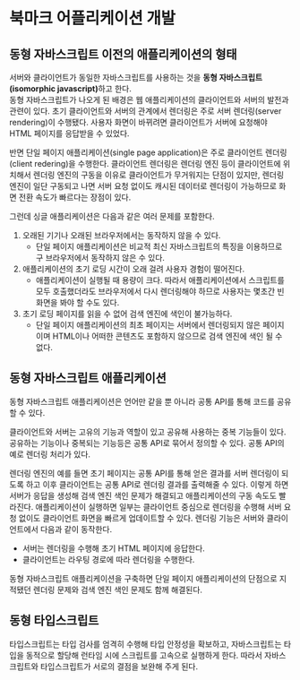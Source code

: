 # 북마크 어플리케이션 개발
## 동형 자바스크립트 이전의 애플리케이션의 형태

서버와 클라이언트가 동일한 자바스크립트를 사용하는 것을 <b>동형 자바스크립트(isomorphic javascript)</b>하고 한다.   
동형 자바스크립트가 나오게 된 배경은 웹 애플리케이션의 클라이언트와 서버의 발전과 관련이 있다. 초기 클라이언트와 서버의 관계에서 렌더링은 주로 서버 렌더링(server rendering)이 수행됐다. 사용자 화면이 바뀌려면 클라이언트가 서버에 요청해야 HTML 페이지를 응답받을 수 있었다.   

반면 단일 페이지 애플리케이션(single page application)은 주로 클라이언트 렌더링(client redering)을 수행한다. 클라이언트 렌더링은 렌더링 엔진 등이 클라이언트에 위치해서 렌더링 엔진의 구동을 이유로 클라이언트가 무거워지는 단점이 있지만, 렌더링 엔진이 일단 구동되고 나면 서버 요청 없이도 캐시된 데이터로 렌더링이 가능하므로 화면 전환 속도가 빠르다는 장점이 있다.   

그런데 싱글 애플리케이션은 다음과 같은 여러 문제를 포함한다.
1. 오래된 기기나 오래된 브라우저에서는 동작하지 않을 수 있다.
    -  단일 페이지 애플리케이션은 비교적 최신 자바스크립트의 특징을 이용하므로 구 브라우저에서 동작하지 않은 수 있다.
2. 애플리케이션의 초기 로딩 시간이 오래 걸려 사용자 경험이 떨어진다.
    - 애플리케이션이 실행될 때 용량이 크다. 따라서 애플리케이션에서 스크립트를 모두 호출했더라도 브라우저에서 다시 렌더링해야 하므로 사용자는 몇초간 빈 화면을 봐야 할 수도 있다.
3. 초기 로딩 페이지를 읽을 수 없어 검색 엔진에 색인이 불가능하다.
    - 단일 페이지 애플리케이션의 최초 페이지는 서버에서 렌더링되지 않은 페이지이며 HTML이나 어떠한 콘텐츠도 포함하지 않으므로 검색 엔진에 색인 될 수 없다.

## 동형 자바스크립트 애플리케이션
 동형 자바스크립트 애플리케이션은 언어만 같을 뿐 아니라 공통 API를 통해 코드를 공유할 수 있다.   
 
 클라이언트와 서버는 고유의 기능과 역할이 있고 공유해 사용하는 중복 기능들이 있다. 공유하는 기능이나 중복되는 기능등은 공통 API로 묶어서 정의할 수 있다. 공통 API의 예로 렌더링 처리가 있다.   
 
 렌더링 엔진의 예를 들면 초기 페이지는 공통 API를 통해 얻은 결과를 서버 렌더링이 되도록 하고 이후 클라이언트는 공통 API로 렌더링 결과를 출력해줄 수 있다. 이렇게 하면 서버가 응답을 생성해 검색 엔진 색인 문제가 해결되고 애플리케이션의 구동 속도도 빨라진다. 애플리케이션이 실행하면 일부는 클라이언트 중심으로 렌더링을 수행해 서버 요청 없이도 클라이언트 화면을 빠르게 업데이트할 수 있다. 렌더링 기능은 서버와 클라이언트에서 다음과 같이 동작한다.
* 서버는 렌더링을 수행해 초기 HTML 페이지에 응답한다.
* 클라이언트는 라우팅 경로에 따라 렌더링을 수행한다.

동형 자바스크립트 애플리케이션을 구축하면 단일 페이지 애플리케이션의 단점으로 지적됐던 렌더링 문제와 검색 엔진 색인 문제도 함께 해결된다.

## 동형 타입스크립트
타입스크립트는 타입 검사를 엄격히 수행해 타입 안정성을 확보하고, 자바스크립트는 타입을 동적으로 할당해 런타임 시에 스크립트를 고속으로 실행하게 한다. 따라서 자바스크립트와 타입스크립트가 서로의 결점을 보완해 주게 된다.
